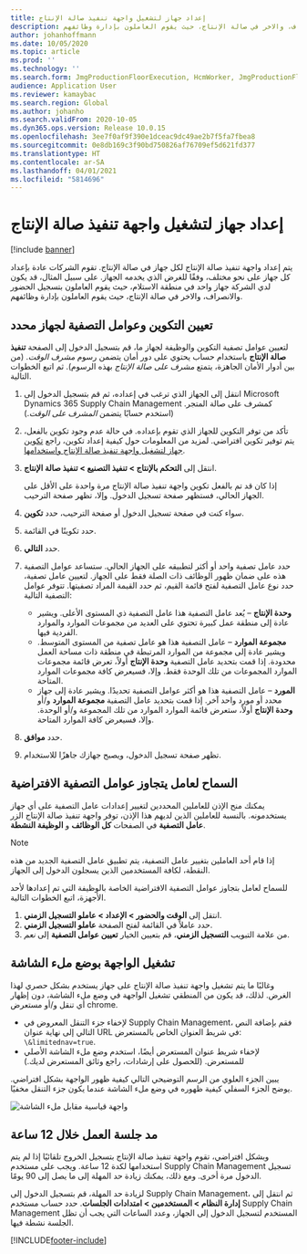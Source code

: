 ```yaml
---
title: إعداد جهاز لتشغيل واجهة تنفيذ صالة الإنتاج‬
description: يتم إعداد واجهة تنفيذ صالة الإنتاج لكل جهاز في صالة الإنتاج. تقوم الشركات عادة بإعداد كل جهاز على نحو مختلف، وفقًا للغرض الذي يخدمه الجهاز. على سبيل المثال، قد يكون لدي الشركة جهاز واحد في منطقة الاستلام، حيث يقوم العاملون بتسجيل الحضور والانصراف، والاخر في صالة الإنتاج، حيث يقوم العاملون بإدارة وظائفهم.
author: johanhoffmann
ms.date: 10/05/2020
ms.topic: article
ms.prod: ''
ms.technology: ''
ms.search.form: JmgProductionFloorExecution, HcmWorker, JmgProductionFloorExecutionDeviceConfiguration
audience: Application User
ms.reviewer: kamaybac
ms.search.region: Global
ms.author: johanho
ms.search.validFrom: 2020-10-05
ms.dyn365.ops.version: Release 10.0.15
ms.openlocfilehash: 3ee7f0af9f390e1dceac9dc49ae2b7f5fa7fbea8
ms.sourcegitcommit: 0e8db169c3f90bd750826af76709ef5d621fd377
ms.translationtype: HT
ms.contentlocale: ar-SA
ms.lasthandoff: 04/01/2021
ms.locfileid: "5814696"
---
```

# <a name="set-up-a-device-to-run-the-production-floor-execution-interface"></a>إعداد جهاز لتشغيل واجهة تنفيذ صالة الإنتاج‬

[!include [banner](../includes/banner.md)]

يتم إعداد واجهة تنفيذ صالة الإنتاج لكل جهاز في صالة الإنتاج. تقوم الشركات عادة بإعداد كل جهاز على نحو مختلف، وفقًا للغرض الذي يخدمه الجهاز. على سبيل المثال، قد يكون لدي الشركة جهاز واحد في منطقة الاستلام، حيث يقوم العاملون بتسجيل الحضور والانصراف، والاخر في صالة الإنتاج، حيث يقوم العاملون بإدارة وظائفهم.

## <a name="set-the-configuration-and-filters-for-a-specific-device"></a>تعيين التكوين وعوامل التصفية لجهاز محدد

لتعيين عوامل تصفية التكوين والوظيفة لجهاز ما، قم بتسجيل الدخول إلى الصفحة **تنفيذ صالة الإنتاج‬‬** باستخدام حساب يحتوي على دور أمان يتضمن رسوم *مشرف الوقت*. (من بين أدوار الأمان الجاهزة، يتمتع *مشرف على صالة الإنتاج* بهذه الرسوم). ثم اتبع الخطوات التالية.

1. انتقل إلى الجهاز الذي ترغب في إعداده، ثم قم بتسجيل الدخول إلى Microsoft Dynamics 365 Supply Chain Management كمشرف على صالة المتجر. (استخدم حسابًا يتضمن *المشرف على الوقت*.)
1. تأكد من توفر التكوين للجهاز الذي تقوم بإعداده. في حالة عدم وجود تكوين بالفعل، يتم توفير تكوين افتراضي. لمزيد من المعلومات حول كيفية إعداد تكوين، راجع [تكوين جهاز لتشغيل واجهة تنفيذ صالة الإنتاج‬ واستخدامها](production-floor-execution-configure.md).
1. انتقل إلى **التحكم بالإنتاج \> تنفيذ التصنيع \> تنفيذ صالة الإنتاج**.

    إذا كان قد تم بالفعل تكوين واجهة تنفيذ صالة الإنتاج مرة واحدة على الأقل على الجهاز الحالي، فستظهر صفحة تسجيل الدخول. وإلا، تظهر صفحة الترحيب.

1. سواء كنت في صفحة تسجيل الدخول أو صفحة الترحيب، حدد **تكوين**.
1. حدد تكوينًا في القائمة.
1. حدد **التالي**.
1. حدد عامل تصفية واحد أو أكثر لتطبيقه على الجهاز الحالي. ستساعد عوامل التصفية هذه على ضمان ظهور الوظائف ذات الصلة فقط على الجهاز. لتعيين عامل تصفية، حدد نوع عامل التصفية لفتح قائمة القيم، ثم حدد القيمة المراد تصفيتها. تتوفر عوامل التصفية التالية:

    - **وحدة الإنتاج** – يُعد عامل التصفية هذا عامل التصفية ذي المستوى الأعلى. ويشير عادة إلى منطقة عمل كبيرة تحتوي على العديد من مجموعات الموارد والموارد الفردية فيها.
    - **مجموعة الموارد** – عامل التصفية هذا هو عامل تصفية من المستوى المتوسط. ويشير عادة إلى مجموعة من الموارد المرتبطة في منطقة ذات مساحة العمل محدودة. إذا قمت بتحديد عامل التصفية **وحدة الإنتاج** أولاً، تعرض قائمة مجموعات الموارد المجموعات من تلك الوحدة فقط. وإلا، فسيعرض كافة مجموعات الموارد المتاحة.
    - **المورد** – عامل التصفية هذا هو أكثر عوامل التصفية تحديدًا. ويشير عادة إلى جهاز محدد أو مورد واحد آخر. إذا قمت بتحديد عامل التصفية **مجموعة الموارد** و/أو **وحدة الإنتاج** أولاً، ستعرض قائمة الموارد الموارد من تلك المجموعة و/أو الوحدة. وإلا، فسيعرض كافة الموارد المتاحة.

1. حدد **موافق**.
1. تظهر صفحة تسجيل الدخول، ويصبح جهازك جاهزًا للاستخدام.

## <a name="allow-a-worker-to-override-the-default-filters"></a>السماح لعامل يتجاوز عوامل التصفية الافتراضية

يمكنك منح الإذن للعاملين المحددين لتغيير إعدادات عامل التصفية على أي جهاز يستخدمونه. بالنسبة للعاملين الذين لديهم هذا الإذن، توفر واجهة تنفيذ صالة الإنتاج الزر **عامل التصفية** في الصفحات **كل الوظائف** و **الوظيفة النشطة**.

> [!NOTE]
> إذا قام أحد العاملين بتغيير عامل التصفية، يتم تطبيق عامل التصفية الجديد من هذه النقطة، لكافة المستخدمين الذين يسجلون الدخول إلى الجهاز.

للسماح لعامل بتجاوز عوامل التصفية الافتراضية الخاصة بالوظيفة التي تم إعدادها لأحد الأجهزة، اتبع الخطوات التالية.

1. انتقل إلى **الوقت والحضور \> الإعداد \> عاملو التسجيل الزمني**.
1. حدد عاملاً في القائمة لفتح الصفحة **عاملو التسجيل الزمني**.
1. من علامة التبويب **التسجيل الزمني**، قم بتعيين الخيار **تعيين عوامل التصفية** إلى *نعم*.

## <a name="run-the-interface-in-full-screen-mode"></a>تشغيل الواجهة بوضع ملء الشاشة

وغالبًا ما يتم تشغيل واجهة تنفيذ صالة الإنتاج على جهاز يستخدم بشكل حصري لهذا الغرض. لذلك، قد يكون من المنطقي تشغيل الواجهة في وضع ملء الشاشة، دون إظهار أي تنقل و/أو مستعرض chrome.

- لإخفاء جزء التنقل المعروض في Supply Chain Management، فقم بإضافة النص التالي إلى نهاية عنوان URL في شريط العنوان الخاص بالمستعرض: `\&limitednav=true`.
- لإخفاء شريط عنوان المستعرض أيضًا، استخدم وضع ملء الشاشة الأصلي للمستعرض. (للحصول على إرشادات، راجع وثائق المستعرض لديك.)

يبين الجزء العلوي من الرسم التوضيحي التالي كيفية ظهور الواجهة بشكل افتراضي. يوضح الجزء السفلي كيفية ظهوره في وضع ملء الشاشة عندما يكون جزء التنقل مخفيًا.

![واجهة قياسية مقابل ملء الشاشة](media/pfei-full-screen.png "واجهة قياسية مقابل ملء الشاشة")

## <a name="extend-the-session-past-12-hours"></a>مد جلسة العمل خلال 12 ساعة

وبشكل افتراضي، تقوم واجهة تنفيذ صالة الإنتاج‬ بتسجيل الخروج تلقائيًا إذا لم يتم استخدامها لكدة 12 ساعة. ويجب على مستخدم Supply Chain Management تسجيل الدخول مرة أخرى. ومع ذلك، يمكنك زيادة حد المهلة إلى ما يصل إلى 90 يومًا.

لزيادة حد المهلة، قم بتسجيل الدخول إلى Supply Chain Management، ثم انتقل إلى **إدارة النظام \> المستخدمين \> امتدادات الجلسات**. حدد حساب مستخدم Supply Chain Management المستخدم لتسجيل الدخول إلى الجهاز، وعدد الساعات التي يجب أن تظل الجلسة نشطة فيها.


[!INCLUDE[footer-include](../../includes/footer-banner.md)]
